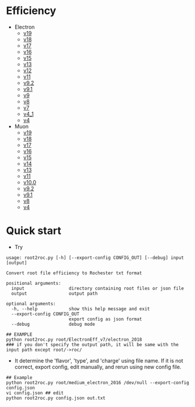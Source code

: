 # Efficiency
* Electron
  * [v19](roc/ElectronEff_v19)
  * [v18](roc/ElectronEff_v18)
  * [v17](roc/ElectronEff_v17)
  * [v16](roc/ElectronEff_v16)
  * [v15](roc/ElectronEff_v15)
  * [v13](roc/ElectronEff_v13)
  * [v12](roc/ElectronEff_v12)
  * [v11](roc/ElectronEff_v11)
  * [v9.2](roc/ElectronEff_v9_2)
  * [v9.1](roc/ElectronEff_v9_1)
  * [v9](roc/ElectronEff_v9)
  * [v8](roc/ElectronEff_v8)
  * [v7](roc/ElectronEff_v7)
  * [v4_1](roc/ElectronEff_v4_1)
  * [v4](roc/ElectronEff_v4)
* Muon
  * [v19](roc/MuonEff_v19)
  * [v18](roc/MuonEff_v18)
  * [v17](roc/MuonEff_v17)
  * [v16](roc/MuonEff_v16)
  * [v15](roc/MuonEff_v15)
  * [v14](roc/MuonEff_v14)
  * [v13](roc/MuonEff_v13)
  * [v11](roc/MuonEff_v11)
  * [v10.0](roc/MuonEff_v10_0)
  * [v9.2](roc/MuonEff_v9_2)
  * [v9.1](roc/MuonEff_v9_1)
  * [v8](roc/MuonEff_v8)
  * [v4](roc/MuonEff_v4)

# Quick start
* Try
```
usage: root2roc.py [-h] [--export-config CONFIG_OUT] [--debug] input [output]

Convert root file efficiency to Rochester txt format

positional arguments:
  input                 directory containing root files or json file
  output                output path

optional arguments:
  -h, --help            show this help message and exit
  --export-config CONFIG_OUT
                        export config as json format
  --debug               debug mode

## EXAMPLE
python root2roc.py root/ElectronEff_v7/electron_2018
### if you don't specify the output path, it will be same with the input path except root/->roc/
```

* It determine the 'flavor', 'type', and 'charge' using file name.
If it is not correct, export config, edit manually, and rerun using new config file.  
```
## Example
python root2roc.py root/medium_electron_2016 /dev/null --export-config config.json
vi config.json ## edit
python root2roc.py config.json out.txt
```
